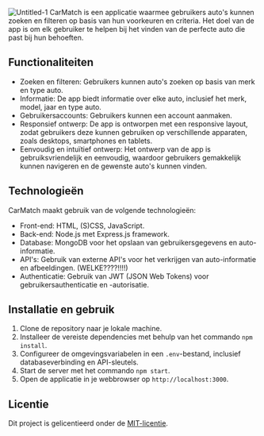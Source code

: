 ![Untitled-1](https://github.com/Kvdekker/blok-tech/assets/96053886/69f8a12f-a808-41a9-8db4-579c92590988)
CarMatch is een applicatie waarmee gebruikers auto's kunnen zoeken en filteren op basis van hun voorkeuren en criteria. Het doel van de app is om elk gebruiker te helpen bij het vinden van de perfecte auto die past bij hun behoeften.

## Functionaliteiten

- Zoeken en filteren: Gebruikers kunnen auto's zoeken op basis van merk en type auto.
- Informatie: De app biedt informatie over elke auto, inclusief het merk, model, jaar en type auto.
- Gebruikersaccounts: Gebruikers kunnen een account aanmaken.
- Responsief ontwerp: De app is ontworpen met een responsive layout, zodat gebruikers deze kunnen gebruiken op verschillende apparaten, zoals desktops, smartphones en tablets.
- Eenvoudig en intuïtief ontwerp: Het ontwerp van de app is gebruiksvriendelijk en eenvoudig, waardoor gebruikers gemakkelijk kunnen navigeren en de gewenste auto's kunnen vinden.

## Technologieën

CarMatch maakt gebruik van de volgende technologieën:

- Front-end: HTML, (S)CSS, JavaScript.
- Back-end: Node.js met Express.js framework.
- Database: MongoDB voor het opslaan van gebruikersgegevens en auto-informatie.
- API's: Gebruik van externe API's voor het verkrijgen van auto-informatie en afbeeldingen. (WELKE????!!!!)
- Authenticatie: Gebruik van JWT (JSON Web Tokens) voor gebruikersauthenticatie en -autorisatie.

## Installatie en gebruik

1. Clone de repository naar je lokale machine.
2. Installeer de vereiste dependencies met behulp van het commando `npm install`.
3. Configureer de omgevingsvariabelen in een `.env`-bestand, inclusief databaseverbinding en API-sleutels.
4. Start de server met het commando `npm start`.
5. Open de applicatie in je webbrowser op `http://localhost:3000`.

## Licentie

Dit project is gelicentieerd onder de [MIT-licentie](LICENSE).
